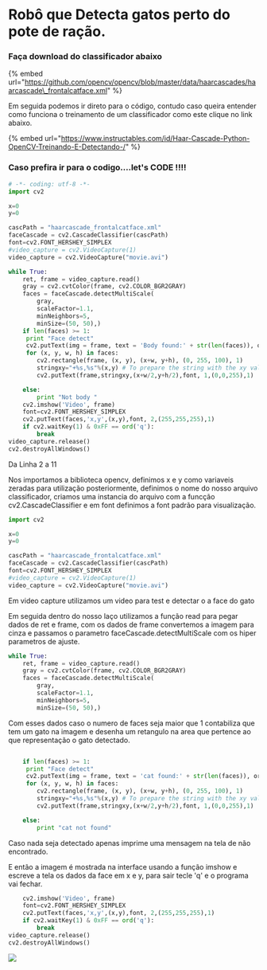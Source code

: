 # Robô que Detecta gatos perto do pote de ração.

### Faça download do classificador abaixo

{% embed url="https://github.com/opencv/opencv/blob/master/data/haarcascades/haarcascade\_frontalcatface.xml" %}

Em seguida podemos ir direto para o código, contudo caso queira entender como funciona o treinamento de um classificador como este clique no link abaixo.

{% embed url="https://www.instructables.com/id/Haar-Cascade-Python-OpenCV-Treinando-E-Detectando-/" %}

### Caso prefira ir para o codigo....let's CODE !!!! 

```python
# -*- coding: utf-8 -*-
import cv2

x=0
y=0

cascPath = "haarcascade_frontalcatface.xml"
faceCascade = cv2.CascadeClassifier(cascPath)
font=cv2.FONT_HERSHEY_SIMPLEX
#video_capture = cv2.VideoCapture(1)
video_capture = cv2.VideoCapture("movie.avi")

while True:
    ret, frame = video_capture.read()
    gray = cv2.cvtColor(frame, cv2.COLOR_BGR2GRAY)
    faces = faceCascade.detectMultiScale(
        gray,
        scaleFactor=1.1,
        minNeighbors=5,
        minSize=(50, 50),)
    if len(faces) >= 1:
     print "Face detect"
     cv2.putText(img = frame, text = 'Body found:' + str(len(faces)), org=(50,50), fontFace=cv2.FONT_HERSHEY_DUPLEX, fontScale=1, color=(0, 0, 255))
     for (x, y, w, h) in faces:
        cv2.rectangle(frame, (x, y), (x+w, y+h), (0, 255, 100), 1)
        stringxy="+%s,%s"%(x,y) # To prepare the string with the xy values to be used with the cv2.putText function
        cv2.putText(frame,stringxy,(x+w/2,y+h/2),font, 1,(0,0,255),1)

    else:
        print "Not body "
    cv2.imshow('Video', frame)
    font=cv2.FONT_HERSHEY_SIMPLEX
    cv2.putText(faces,'x,y',(x,y),font, 2,(255,255,255),1)
    if cv2.waitKey(1) & 0xFF == ord('q'):
        break
video_capture.release()
cv2.destroyAllWindows()

```

Da Linha 2 a 11 

Nos importamos a biblioteca opencv, definimos x e y como variaveis zeradas para utilização posteriormente, definimos o nome do nosso arquivo classificador, criamos uma instancia do arquivo com a funcção cv2.CascadeClassifier e em font definimos a font padrão para visualização.

```python
import cv2

x=0
y=0

cascPath = "haarcascade_frontalcatface.xml"
faceCascade = cv2.CascadeClassifier(cascPath)
font=cv2.FONT_HERSHEY_SIMPLEX
#video_capture = cv2.VideoCapture(1)
video_capture = cv2.VideoCapture("movie.avi")

```

Em video capture utilizamos um video para test e detectar o a face do gato

Em seguida dentro do nosso laço utilizamos a função read para pegar dados de ret e frame, com os dados de frame convertemos a imagem para cinza e passamos o parametro faceCascade.detectMultiScale com os hiper parametros de ajuste. 

```python
while True:
    ret, frame = video_capture.read()
    gray = cv2.cvtColor(frame, cv2.COLOR_BGR2GRAY)
    faces = faceCascade.detectMultiScale(
        gray,
        scaleFactor=1.1,
        minNeighbors=5,
        minSize=(50, 50),)
```

Com esses dados caso o numero de faces seja maior que 1 contabiliza que tem um gato na imagem e desenha um retangulo na area que pertence ao que representação o gato detectado.

```python

    if len(faces) >= 1:
     print "Face detect"
     cv2.putText(img = frame, text = 'cat found:' + str(len(faces)), org=(50,50), fontFace=cv2.FONT_HERSHEY_DUPLEX, fontScale=1, color=(0, 0, 255))
     for (x, y, w, h) in faces:
        cv2.rectangle(frame, (x, y), (x+w, y+h), (0, 255, 100), 1)
        stringxy="+%s,%s"%(x,y) # To prepare the string with the xy values to be used with the cv2.putText function
        cv2.putText(frame,stringxy,(x+w/2,y+h/2),font, 1,(0,0,255),1)

    else:
        print "cat not found"
```

Caso nada seja detectado apenas imprime uma mensagem na tela de não encontrado.

E então a imagem é mostrada na interface usando a função imshow e escreve a tela os dados da face em x e y, para sair tecle 'q' e o programa vai fechar.

```python
    cv2.imshow('Video', frame)
    font=cv2.FONT_HERSHEY_SIMPLEX
    cv2.putText(faces,'x,y',(x,y),font, 2,(255,255,255),1)
    if cv2.waitKey(1) & 0xFF == ord('q'):
        break
video_capture.release()
cv2.destroyAllWindows()

```

![](https://www.pyimagesearch.com/wp-content/uploads/2016/05/cat_face_detector_result_01.jpg)



